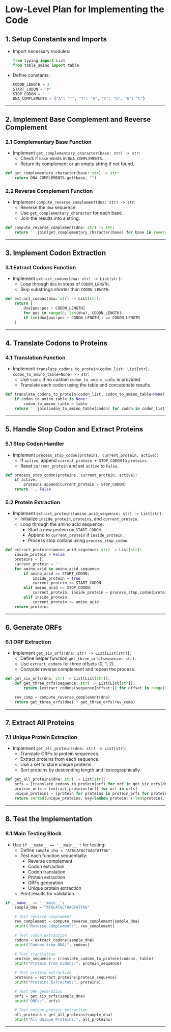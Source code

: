 
# Low-Level Plan for Implementing the Code

## 1. **Setup Constants and Imports**
   - Import necessary modules:
     ```python
     from typing import List
     from table_amino import table
     ```
   - Define constants:
     ```python
     CODON_LENGTH = 3
     START_CODON = 'M'
     STOP_CODON = '_'
     DNA_COMPLEMENTS = {"A": "T", "T": "A", "C": "G", "G": "C"}
     ```

---

## 2. **Implement Base Complement and Reverse Complement**

### 2.1 Complementary Base Function
   - Implement `get_complementary_character(base: str) -> str`:
     - Check if `base` exists in `DNA_COMPLEMENTS`.
     - Return its complement or an empty string if not found.

   ```python
   def get_complementary_character(base: str) -> str:
       return DNA_COMPLEMENTS.get(base, "")
   ```

### 2.2 Reverse Complement Function
   - Implement `compute_reverse_complement(dna: str) -> str`:
     - Reverse the `dna` sequence.
     - Use `get_complementary_character` for each base.
     - Join the results into a string.

   ```python
   def compute_reverse_complement(dna: str) -> str:
       return ''.join(get_complementary_character(base) for base in reversed(dna))
   ```

---

## 3. **Implement Codon Extraction**

### 3.1 Extract Codons Function
   - Implement `extract_codons(dna: str) -> List[str]`:
     - Loop through `dna` in steps of `CODON_LENGTH`.
     - Skip substrings shorter than `CODON_LENGTH`.

   ```python
   def extract_codons(dna: str) -> List[str]:
       return [
           dna[pos:pos + CODON_LENGTH]
           for pos in range(0, len(dna), CODON_LENGTH)
           if len(dna[pos:pos + CODON_LENGTH]) == CODON_LENGTH
       ]
   ```

---

## 4. **Translate Codons to Proteins**

### 4.1 Translation Function
   - Implement `translate_codons_to_protein(codon_list: List[str], codon_to_amino_table=None) -> str`:
     - Use `table` if no custom `codon_to_amino_table` is provided.
     - Translate each codon using the table and concatenate results.

   ```python
   def translate_codons_to_protein(codon_list, codon_to_amino_table=None):
       if codon_to_amino_table is None:
           codon_to_amino_table = table
       return ''.join(codon_to_amino_table[codon] for codon in codon_list)
   ```

---

## 5. **Handle Stop Codon and Extract Proteins**

### 5.1 Stop Codon Handler
   - Implement `process_stop_codon(proteins, current_protein, active)`:
     - If `active`, append `current_protein + STOP_CODON` to `proteins`.
     - Reset `current_protein` and set `active` to `False`.

   ```python
   def process_stop_codon(proteins, current_protein, active):
       if active:
           proteins.append(current_protein + STOP_CODON)
       return '', False
   ```

### 5.2 Protein Extraction
   - Implement `extract_proteins(amino_acid_sequence: str) -> List[str]`:
     - Initialize `inside_protein`, `proteins`, and `current_protein`.
     - Loop through the amino acid sequence:
       - Start a new protein on `START_CODON`.
       - Append to `current_protein` if `inside_protein`.
       - Process stop codons using `process_stop_codon`.

   ```python
   def extract_proteins(amino_acid_sequence: str) -> List[str]:
       inside_protein = False
       proteins = []
       current_protein = ''
       for amino_acid in amino_acid_sequence:
           if amino_acid == START_CODON:
               inside_protein = True
               current_protein += START_CODON
           elif amino_acid == STOP_CODON:
               current_protein, inside_protein = process_stop_codon(proteins, current_protein, inside_protein)
           elif inside_protein:
               current_protein += amino_acid
       return proteins
   ```

---

## 6. **Generate ORFs**

### 6.1 ORF Extraction
   - Implement `get_six_orfs(dna: str) -> List[List[str]]`:
     - Define helper function `get_three_orfs(sequence: str)`.
     - Use `extract_codons` for three offsets (0, 1, 2).
     - Compute reverse complement and repeat the process.

   ```python
   def get_six_orfs(dna: str) -> List[List[str]]:
       def get_three_orfs(sequence: str) -> List[List[str]]:
           return [extract_codons(sequence[offset:]) for offset in range(3)]

       rev_comp = compute_reverse_complement(dna)
       return get_three_orfs(dna) + get_three_orfs(rev_comp)
   ```

---

## 7. **Extract All Proteins**

### 7.1 Unique Protein Extraction
   - Implement `get_all_proteins(dna: str) -> List[str]`:
     - Translate ORFs to protein sequences.
     - Extract proteins from each sequence.
     - Use a set to store unique proteins.
     - Sort proteins by descending length and lexicographically.

   ```python
   def get_all_proteins(dna: str) -> List[str]:
       orfs = [translate_codons_to_protein(orf) for orf in get_six_orfs(dna)]
       protein_orfs = [extract_proteins(orf) for orf in orfs]
       unique_proteins = {protein for proteins in protein_orfs for protein in proteins}
       return sorted(unique_proteins, key=lambda protein: (-len(protein), protein))
   ```

---

## 8. **Test the Implementation**

### 8.1 Main Testing Block
   - Use `if __name__ == '__main__':` for testing:
     - Define `sample_dna = "ATGCATGCTAAGTATTAG"`.
     - Test each function sequentially:
       - Reverse complement
       - Codon extraction
       - Codon translation
       - Protein extraction
       - ORFs generation
       - Unique protein extraction
     - Print results for validation.

   ```python
   if __name__ == '__main__':
       sample_dna = "ATGCATGCTAAGTATTAG"

       # Test reverse complement
       rev_complement = compute_reverse_complement(sample_dna)
       print("Reverse Complement:", rev_complement)

       # Test codon extraction
       codons = extract_codons(sample_dna)
       print("Codons from DNA:", codons)

       # Test translation
       protein_sequence = translate_codons_to_protein(codons, table)
       print("Protein from Codons:", protein_sequence)

       # Test protein extraction
       proteins = extract_proteins(protein_sequence)
       print("Proteins Extracted:", proteins)

       # Test ORF generation
       orfs = get_six_orfs(sample_dna)
       print("ORFs:", orfs)

       # Test unique protein extraction
       all_proteins = get_all_proteins(sample_dna)
       print("All Unique Proteins:", all_proteins)
   ```

---